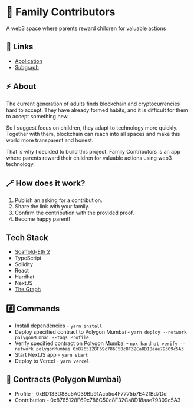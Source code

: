# 🍭 Family Contributors

A web3 space where parents reward children for valuable actions

## 🔗 Links

- [Application](https://family-contributors-app.vercel.app/)
- [Subgraph](https://thegraph.com/hosted-service/subgraph/kiv1n/family-contributors)

## ⚡ About

The current generation of adults finds blockchain and cryptocurrencies hard to accept. They have already formed habits, and it is difficult for them to accept something new.

So I suggest focus on children, they adapt to technology more quickly. Together with them, blockchain can reach into all spaces and make this world more transparent and honest.

That is why I decided to build this project. Family Contributors is an app where parents reward their children for valuable actions using web3 technology.

## 🪄 How does it work?

1. Publish an asking for a contribution.
2. Share the link with your family.
3. Confirm the contribution with the provided proof.
4. Become happy parent!

## Tech Stack

- [Scaffold-Eth 2](https://github.com/scaffold-eth/se-2)
- TypeScript
- Solidity
- React
- Hardhat
- NextJS
- [The Graph](https://thegraph.com/en/)

## #️⃣ Commands

- Install dependencies - `yarn install`
- Deploy specified contract to Polygon Mumbai - `yarn deploy --network polygonMumbai --tags Profile`
- Verify specified contract on Polygon Mumbai - `npx hardhat verify --network polygonMumbai 0x8765128F69c786C50c8F32Ca8D18aae79309c5A3`
- Start NextJS app - `yarn start`
- Deploy to Vercel - `yarn vercel`

## 🧠 Contracts (Polygon Mumbai)

- Profile - 0xBD133D88c5A039Bb91Acb5c4F7775b7E42fBd7Dd
- Contribution - 0x8765128F69c786C50c8F32Ca8D18aae79309c5A3
